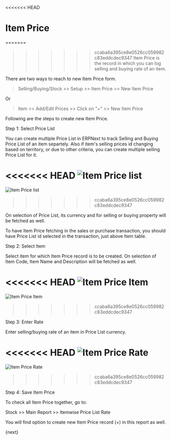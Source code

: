 <<<<<<< HEAD
# Item Price

=======
>>>>>>> ccaba6a395ce8e0526cc059982c83eddcdec9347
Item Price is the record in which you can log selling and buying rate of an item.

There are two ways to reach to new Item Price form.

> Selling/Buying/Stock >> Setup >> Item Price >> New Item Price

Or

> Item >> Add/Edit Prices >> Click on "+"  >> New Item Price

Following are the steps to create new Item Price.

Step 1: Select Price List

You can create multiple Price List in ERPNext to track Selling and Buying Price List of an item separtely. Also if item's selling prices id changing based on territory, or due to other criteria, you can create multiple selling Price List for it.

<<<<<<< HEAD
![Item Price list](/docs/assets/old_images/erpnext/item-price-list.png)
=======
![Item Price list]({{docs_base_url}}/assets/old_images/erpnext/item-price-list.png)
>>>>>>> ccaba6a395ce8e0526cc059982c83eddcdec9347

On selection of Price List, its currency and for selling or buying property will be fetched as well.

To have Item Price fetching in the sales or purchase transaction, you should have Price List id selected in the transaction, just above Item table.

Step 2: Select Item

Select item for which Item Price record is to be created. On selection of Item Code, Item Name and Description will be fetched as well.

<<<<<<< HEAD
![Item Price Item](/docs/assets/old_images/erpnext/item-price-item.png)
=======
![Item Price Item]({{docs_base_url}}/assets/old_images/erpnext/item-price-item.png)
>>>>>>> ccaba6a395ce8e0526cc059982c83eddcdec9347

Step 3: Enter Rate

Enter selling/buying rate of an item in Price List currency.

<<<<<<< HEAD
![Item Price Rate](/docs/assets/old_images/erpnext/item-price-rate.png)
=======
![Item Price Rate]({{docs_base_url}}/assets/old_images/erpnext/item-price-rate.png)
>>>>>>> ccaba6a395ce8e0526cc059982c83eddcdec9347

Step 4: Save Item Price

To check all Item Price together, go to:

Stock >> Main Report >> Itemwise Price List Rate

You will find option to create new Item Price record (+) in this report as well.

{next}
